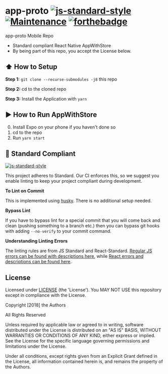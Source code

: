 # app-proto [![js-standard-style](https://img.shields.io/badge/code%20style-standard-brightgreen.svg?style=flat)](http://standardjs.com/) [![Maintenance](https://img.shields.io/badge/Maintained%3F-yes-green.svg)](https://GitHub.com/Kausta/app-proto/graphs/commit-activity) [![forthebadge](https://forthebadge.com/images/badges/60-percent-of-the-time-works-every-time.svg)](https://forthebadge.com) 


app-proto Mobile Repo
* Standard compliant React Native AppWithStore
* By being part of this repo, you accept the License below.


## :arrow_up: How to Setup

**Step 1:** `git clone --recurse-submodules -j8` this repo

**Step 2:** cd to the cloned repo

**Step 3:** Install the Application with `yarn`


## :arrow_forward: How to Run AppWithStore

0. Install Expo on your phone if you haven't done so
1. cd to the repo
2. Run `yarn start`


## :no_entry_sign: Standard Compliant

[![js-standard-style](https://cdn.rawgit.com/feross/standard/master/badge.svg)](https://github.com/feross/standard)

This project adheres to Standard.  Our CI enforces this, so we suggest you enable linting to keep your project compliant during development.

**To Lint on Commit**

This is implemented using [husky](https://github.com/typicode/husky). There is no additional setup needed.

**Bypass Lint**

If you have to bypass lint for a special commit that you will come back and clean (pushing something to a branch etc.) then you can bypass git hooks with adding `--no-verify` to your commit command.

**Understanding Linting Errors**

The linting rules are from JS Standard and React-Standard.  [Regular JS errors can be found with descriptions here](http://eslint.org/docs/rules/), while [React errors and descriptions can be found here](https://github.com/yannickcr/eslint-plugin-react).


## License

Licensed under [LICENSE](./LICENSE) (the 'License').
You MAY NOT USE this repository except in compliance with the License.

Copyright [2018] the Authors 

All Rights Reserved

Unless required by applicable law or agreed to in writing, software
distributed under the License is distributed on an "AS IS" BASIS,
WITHOUT WARRANTIES OR CONDITIONS OF ANY KIND, either express or implied.
See the License for the specific language governing permissions and
limitations under the License.

Under all conditions, except rights given from an Explicit Grant defined in the License,
 all information contained herein is, and remains the property of the Authors.
